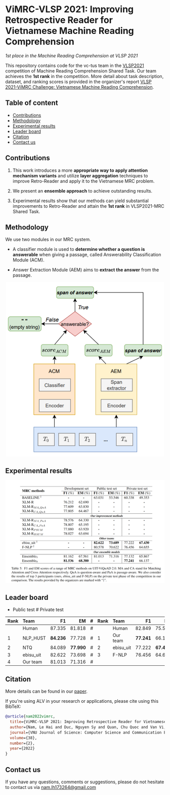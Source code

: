 # ViMRC-VLSP 2021: Improving Retrospective Reader for Vietnamese Machine Reading Comprehension
*1st place in the Machine Reading Comprehension at VLSP 2021*

This repository contains code for the vc-tus team in the [VLSP2021](https://vlsp.org.vn/vlsp2021) competition of Machine Reading Comprehension Shared Task. Our team achieves the **1st rank** in the competition. More detail about task description, dataset, and ranking scores is provided in the organizer's report [VLSP 2021-ViMRC Challenge: Vietnamese Machine Reading Comprehension](https://jcsce.vnu.edu.vn/index.php/jcsce/article/view/340). 

## Table of content
- [Contributions](#contributions)
- [Methodology](#methodology)
- [Experimental results](#experiment-results)
- [Leader board](#leader-board)
- [Citation](#citation)
- [Contact us](#contact-us)

## Contributions

1. This work introduces a more **appropriate way to apply attention mechanism variants** and utilize **layer aggregation** techniques to improve Retro-Reader and apply it to the Vietnamese MRC problem.

2. We present an **ensemble approach** to achieve outstanding results.

3. Experimental results show that our methods can yield substantial improvements to Retro-Reader and attain the **1st rank** in VLSP2021-MRC Shared Task.

## Methodology

We use two modules in our MRC system. 

- A classifier module is used to **determine whether a question is answerable** when giving a passage, called Answerability Classification Module (ACM).

- Answer Extraction Module (AEM) aims to **extract the answer** from the passage.

<p align="center">
  <img src="./asset/overview_approach.PNG" width="500px" alt="Overview approach">
</p>

## Experimental results

<p align="center">
  <img src="./asset/mrc_result.png" width="800px" alt="Result">
</p>

## Leader board

* Public test # Private test

|  Rank       | Team        | F1           | EM           | # |  Rank       | Team        | F1           | EM           |
|:------------|:------------|-------------:|-------------:|--:|:------------|:------------|-------------:|-------------:|
|             | Human       | 87.335       | 81.818       | # |             | Human       | 82.849       | 75.500       | 
| 1           | NLP_HUST    | **84.236**   | 77.728       | # | 1           | Our team    | **77.241**   | 66.137       |
| 2           | NTQ         | 84.089       | **77.990**   | # | 2           | ebisu_uit   | 77.222       | **67.430**   |
| 3           | ebisu_uit   | 82.622       | 73.698       | # | 3           | F-NLP       | 76.456       | 64.655       |
| 4           | Our team    | 81.013       | 71.316       | # | | | |

## Citation
More details can be found in our [paper](https://jcsce.vnu.edu.vn/index.php/jcsce/article/view/346).

If you're using ALV in your research or applications, please cite using this BibTeX:
```bibtex
@article{nam2022vimrc,
  title={ViMRC-VLSP 2021: Improving Retrospective Reader for Vietnamese Machine Reading Comprehension},
  author={Nam, Le Hai and Duc, Nguyen Sy and Quan, Chu Quoc and Van Vi, Ngo},
  journal={VNU Journal of Science: Computer Science and Communication Engineering},
  volume={38},
  number={2},
  year={2022}
}
```

## Contact us
If you have any questions, comments or suggestions, please do not hesitate to contact us via nam.lh173264@gmail.com
